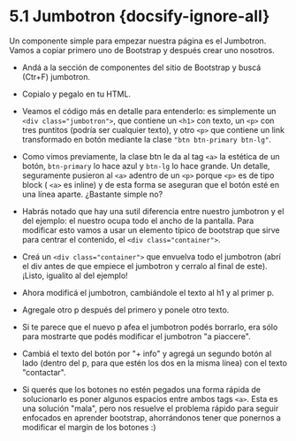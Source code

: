 # 5.1 Jumbotron {docsify-ignore-all}

Un componente simple para empezar nuestra página es el Jumbotron. Vamos a copiar primero uno de Bootstrap y después crear uno nosotros.

  * Andá a la sección de componentes del sitio de Bootstrap y buscá (Ctr+F) jumbotron.

  * Copialo y pegalo en tu HTML.

  * Veamos el código más en detalle para entenderlo: es simplemente un ```<div class="jumbotron">```, que contiene un ```<h1>``` con texto, un ```<p>``` con tres puntitos (podría ser cualquier texto), y otro ```<p>``` que contiene un link transformado en botón mediante la clase ```"btn btn-primary btn-lg"```.

  * Como vimos previamente, la clase btn le da al tag ```<a>``` la estética de un botón, ```btn-primary``` lo hace azul y ```btn-lg``` lo hace grande. Un detalle, seguramente pusieron al ```<a>``` adentro de un ```<p>``` porque ```<p>``` es de tipo block ( ```<a>``` es inline) y de esta forma se aseguran que el botón esté en una línea aparte. ¿Bastante simple no?

  * Habrás notado que hay una sutil diferencia entre nuestro jumbotron y el del ejemplo: el nuestro ocupa todo el ancho de la pantalla. Para modificar esto vamos a usar un elemento típico de bootstrap que sirve para centrar el contenido, el ```<div class="container">```.

  * Creá un ```<div class="container">``` que envuelva todo el jumbotron (abrí el div antes de que empiece el jumbotron y cerralo al final de este). ¡Listo, igualito al del ejemplo!

  * Ahora modificá el jumbotron, cambiándole el texto al h1 y al primer p.

  * Agregale otro p después del primero y ponele otro texto.

  * Si te parece que el nuevo p afea el jumbotron podés borrarlo, era sólo para mostrarte que podés modificar el jumbotron "a piaccere".

  * Cambiá el texto del botón por "+ info" y agregá un segundo botón al lado (dentro del p, para que estén los dos en la misma línea) con el texto "contactar".

  * Si querés que los botones no estén pegados una forma rápida de solucionarlo es poner algunos espacios entre ambos tags ```<a>```. Esta es una solución "mala", pero nos resuelve el problema rápido para seguir enfocados en aprender bootstrap, ahorrándonos tener que ponernos a modificar el margin de los botones :)